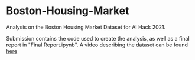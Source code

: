 # Boston-Housing-Market
Analysis on the Boston Housing Market Dataset for AI Hack 2021.

Submission contains the code used to create the analysis, as well as a final report in "Final Report.ipynb". A video describing the dataset can be found [here](https://youtu.be/om1Ws6aN1yg)


